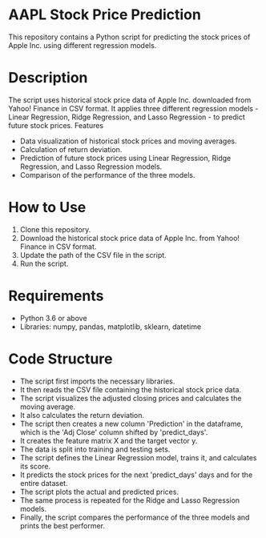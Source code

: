 # AAPL Stock Price Prediction

This repository contains a Python script for predicting the stock prices of Apple Inc. using different regression models.

# Description

The script uses historical stock price data of Apple Inc. downloaded from Yahoo! Finance in CSV format. It applies three different regression models - Linear Regression, Ridge Regression, and Lasso Regression - to predict future stock prices.
Features

- Data visualization of historical stock prices and moving averages.
- Calculation of return deviation.
- Prediction of future stock prices using Linear Regression, Ridge Regression, and Lasso Regression models.
- Comparison of the performance of the three models.
  
# How to Use

1. Clone this repository.
2. Download the historical stock price data of Apple Inc. from Yahoo! Finance in CSV format.
3. Update the path of the CSV file in the script.
4. Run the script.


# Requirements

- Python 3.6 or above
- Libraries: numpy, pandas, matplotlib, sklearn, datetime
  
# Code Structure

- The script first imports the necessary libraries.
- It then reads the CSV file containing the historical stock price data.
- The script visualizes the adjusted closing prices and calculates the moving average.
- It also calculates the return deviation.
- The script then creates a new column 'Prediction' in the dataframe, which is the 'Adj Close' column shifted by 'predict_days'.
- It creates the feature matrix X and the target vector y.
- The data is split into training and testing sets.
- The script defines the Linear Regression model, trains it, and calculates its score.
- It predicts the stock prices for the next 'predict_days' days and for the entire dataset.
- The script plots the actual and predicted prices.
- The same process is repeated for the Ridge and Lasso Regression models.
- Finally, the script compares the performance of the three models and prints the best performer.

